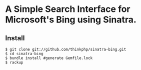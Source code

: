 # A Simple Search Interface for Microsoft's Bing using Sinatra.

## Install

```
$ git clone git://github.com/thinkphp/sinatra-bing.git
$ cd sinatra-bing
$ bundle install #generate Gemfile.lock
$ rackup

```